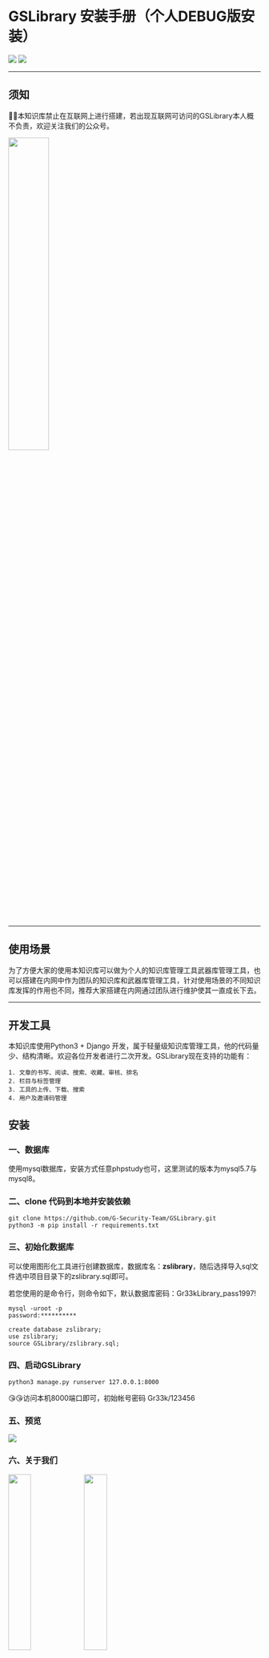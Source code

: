 # GSLibrary 安装手册（个人DEBUG版安装）
![](https://img.shields.io/badge/python3-3.7-2dc937)
![](https://img.shields.io/badge/django-2.1.7-2dc937)
- - - -

## 须知
👻👻本知识库禁止在互联网上进行搭建，若出现互联网可访问的GSLibrary本人概不负责，欢迎关注我们的公众号。


<img src="./img/1.png" width="40%">

- - - -
## 使用场景
为了方便大家的使用本知识库可以做为个人的知识库管理工具武器库管理工具，也可以搭建在内网中作为团队的知识库和武器库管理工具，针对使用场景的不同知识库发挥的作用也不同，推荐大家搭建在内网通过团队进行维护使其一直成长下去。

- - - -
## 开发工具
本知识库使用Python3 + Django 开发，属于轻量级知识库管理工具，他的代码量少、结构清晰。欢迎各位开发者进行二次开发。GSLibrary现在支持的功能有：

	1. 文章的书写、阅读、搜索、收藏、审核、排名
	2. 栏目与标签管理
	3. 工具的上传、下载、搜索
	4. 用户及邀请码管理

## 安装
### 一、数据库

使用mysql数据库，安装方式任意phpstudy也可，这里测试的版本为mysql5.7与mysql8。

### 二、clone 代码到本地并安装依赖

```
git clone https://github.com/G-Security-Team/GSLibrary.git
python3 -m pip install -r requirements.txt
```

### 三、初始化数据库

可以使用图形化工具进行创建数据库，数据库名：**zslibrary**，随后选择导入sql文件选中项目目录下的zslibrary.sql即可。

若您使用的是命令行，则命令如下，默认数据库密码：Gr33kLibrary_pass1997!
```
mysql -uroot -p
password:**********

create database zslibrary;
use zslibrary;
source GSLibrary/zslibrary.sql;
```

### 四、启动GSLibrary

```
python3 manage.py runserver 127.0.0.1:8000
```

😘😘访问本机8000端口即可，初始帐号密码 Gr33k/123456


### 五、预览

![](./img/2.png)

### 六、关于我们
<img src="./img/3.jpeg" width="30%"><img src="./img/6.jpeg" width="30%">
